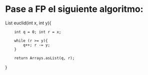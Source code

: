 #  Pase a FP el siguiente algoritmo:

List<Integer> euclid(int x, int y){
        
        int q = 0; int r = x;  
        
        while (r >= y){
            q++; r -= y;
        }
        
        return Arrays.asList(q, r); 
 }

